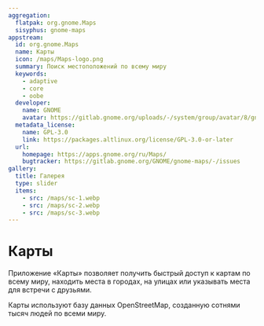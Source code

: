 ```yaml
---
aggregation:
  flatpak: org.gnome.Maps
  sisyphus: gnome-maps
appstream:
  id: org.gnome.Maps
  name: Карты
  icon: /maps/Maps-logo.png
  summary: Поиск местоположений по всему миру
  keywords:
    - adaptive
    - core
    - oobe
  developer:
    name: GNOME
    avatar: https://gitlab.gnome.org/uploads/-/system/group/avatar/8/gnomelogo.png?width=48
  metadata_license:
    name: GPL-3.0
    link: https://packages.altlinux.org/license/GPL-3.0-or-later
  url:
    homepage: https://apps.gnome.org/ru/Maps/
    bugtracker: https://gitlab.gnome.org/GNOME/gnome-maps/-/issues
gallery:
  title: Галерея
  type: slider
  items:
    - src: /maps/sc-1.webp
    - src: /maps/sc-2.webp
    - src: /maps/sc-3.webp
---
```


# Карты

Приложение «Карты» позволяет получить быстрый доступ к картам по всему миру, находить места в городах, на улицах или указывать места для встречи с друзьями.

Карты используют базу данных OpenStreetMap, созданную сотнями тысяч людей по всеми миру.

<AGWGallery />

<!--@include: @apps/_parts/install/content-repo.md-->
<!--@include: @apps/_parts/install/content-flatpak.md-->
